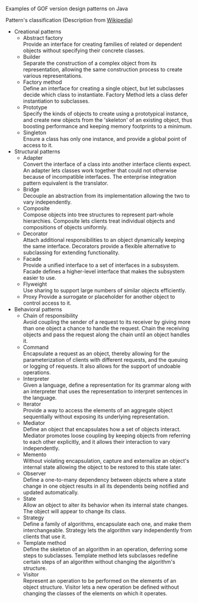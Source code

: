 Examples of GOF version design patterns on Java

Pattern's classification (Description from [Wikipedia](https://en.wikipedia.org/wiki/Software_design_pattern))
* Creational patterns
  * Abstract factory  
    Provide an interface for creating families of related or dependent objects without specifying their concrete classes.
  * Builder  
    Separate the construction of a complex object from its representation, allowing the same construction process to create various representations.
  * Factory method  
    Define an interface for creating a single object, but let subclasses decide which class to instantiate. Factory Method lets a class defer instantiation to subclasses.
  * Prototype  
    Specify the kinds of objects to create using a prototypical instance, and create new objects from the 'skeleton' of an existing object, thus boosting performance and keeping memory footprints to a minimum.
  * Singleton  
    Ensure a class has only one instance, and provide a global point of access to it.
* Structural patterns
  * Adapter  
    Convert the interface of a class into another interface clients expect. An adapter lets classes work together that could not otherwise because of incompatible interfaces. The enterprise integration pattern equivalent is the translator.
  * Bridge  
    Decouple an abstraction from its implementation allowing the two to vary independently.
  * Composite  
    Compose objects into tree structures to represent part-whole hierarchies. Composite lets clients treat individual objects and compositions of objects uniformly.
  * Decorator  
    Attach additional responsibilities to an object dynamically keeping the same interface. Decorators provide a flexible alternative to subclassing for extending functionality.
  * Facade  
    Provide a unified interface to a set of interfaces in a subsystem. Facade defines a higher-level interface that makes the subsystem easier to use.
  * Flyweight  
    Use sharing to support large numbers of similar objects efficiently.
  * Proxy
    Provide a surrogate or placeholder for another object to control access to it.
* Behavioral patterns
  * Chain of responsibility  
    Avoid coupling the sender of a request to its receiver by giving more than one object a chance to handle the request. Chain the receiving objects and pass the request along the chain until an object handles it.
  * Command  
    Encapsulate a request as an object, thereby allowing for the parameterization of clients with different requests, and the queuing or logging of requests. It also allows for the support of undoable operations.
  * Interpreter  
    Given a language, define a representation for its grammar along with an interpreter that uses the representation to interpret sentences in the language.
  * Iterator  
    Provide a way to access the elements of an aggregate object sequentially without exposing its underlying representation.
  * Mediator  
    Define an object that encapsulates how a set of objects interact. Mediator promotes loose coupling by keeping objects from referring to each other explicitly, and it allows their interaction to vary independently.
  * Memento  
    Without violating encapsulation, capture and externalize an object's internal state allowing the object to be restored to this state later.
  * Observer  
    Define a one-to-many dependency between objects where a state change in one object results in all its dependents being notified and updated automatically.
  * State  
    Allow an object to alter its behavior when its internal state changes. The object will appear to change its class.
  * Strategy  
    Define a family of algorithms, encapsulate each one, and make them interchangeable. Strategy lets the algorithm vary independently from clients that use it.
  * Template method  
    Define the skeleton of an algorithm in an operation, deferring some steps to subclasses. Template method lets subclasses redefine certain steps of an algorithm without changing the algorithm's structure.
  * Visitor  
    Represent an operation to be performed on the elements of an object structure. Visitor lets a new operation be defined without changing the classes of the elements on which it operates.
